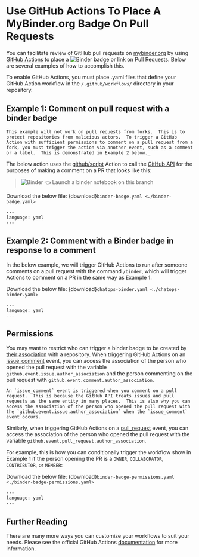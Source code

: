 # Use GitHub Actions To Place A MyBinder.org Badge On Pull Requests

You can facilitate review of GitHub pull requests on [mybinder.org](https://mybinder.org) by using [GitHub Actions](https://github.com/features/actions) to place a ![Binder](https://mybinder.org/badge_logo.svg) badge or link on Pull Requests.  Below are several examples of how to accomplish this.

To enable GitHub Actions, you must place .yaml files that define your GitHub Action workflow in the `/.github/workflows/` directory in your repository.


## Example 1: Comment on pull request with a binder badge

```{note}
This example will not work on pull requests from forks.  This is to protect repositories from malicious actors.  To trigger a GitHub Action with sufficient permissions to comment on a pull request from a fork, you must trigger the action via another event, such as a comment or a label.  This is demonstrated in Example 2 below._
```

The below action uses the [github/script](https://github.com/actions/github-script) Action to call the [GitHub API](https://docs.github.com/en/rest/reference/issues#comments) for the purposes of making a comment on a PR that looks like this:

> ![Binder](https://mybinder.org/badge_logo.svg) 👈 Launch a binder notebook on this branch

Download the below file: {download}`binder-badge.yaml <./binder-badge.yaml>`

```{literalinclude} ./binder-badge.yaml
---
language: yaml
---
```

## Example 2: Comment with a Binder badge in response to a comment

In the below example, we will trigger GitHub Actions to run after someone comments on a pull request with the command `/binder`, which will trigger Actions to comment on a PR in the same way as Example 1.

Download the below file: {download}`chatops-binder.yaml <./chatops-binder.yaml>`

```{literalinclude} ./chatops-binder.yaml
---
language: yaml
---
```

## Permissions

You may want to restrict who can trigger a binder badge to be created by [their association](https://developer.github.com/v4/enum/commentauthorassociation/) with a repository.  When triggering GitHub Actions on an [issue_comment](https://docs.github.com/en/actions/reference/events-that-trigger-workflows#issue_comment) event, you can 
access the association of the person who opened the pull request with the variable `github.event.issue.author_association` and the person commenting on the pull request with `github.event.comment.author_association`. 

```{note}
An `issue_comment` event is triggered when you comment on a pull request.  This is because the GitHub API treats issues and pull requests as the same entity in many places.  This is also why you can access the association of the person who opened the pull request with the `github.event.issue.author_association` when the `issue_comment` event occurs.
```

Similarly, when triggering GitHub Actions on a [pull_request](https://docs.github.com/en/actions/reference/events-that-trigger-workflows#pull_request) event, you can access the association of the person who opened the pull request with the variable `github.event.pull_request.author_association`.

For example, this is how you can conditionally trigger the workflow show in Example 1 if the person opening the PR is a `OWNER`, `COLLABORATOR`, `CONTRIBUTOR`, or `MEMBER`:

Download the below file: {download}`binder-badge-permissions.yaml <./binder-badge-permissions.yaml>`

```{literalinclude} ./binder-badge-permissions.yaml
---
language: yaml
---
```

## Further Reading

There are many more ways you can customize your workflows to suit your needs.  Please see the official GitHub Actions [documentation](https://docs.github.com/en/actions) for more information.
